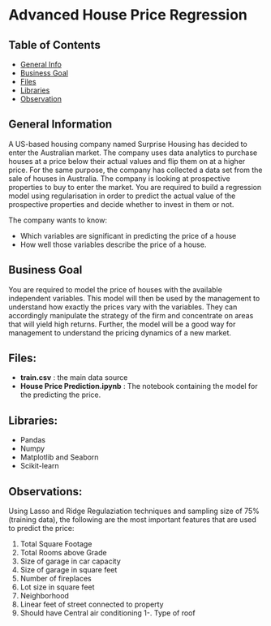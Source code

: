 # Advanced House Price Regression

## Table of Contents
* [General Info](#general-information)
* [Business Goal](#business-goal)
* [Files](#files)
* [Libraries](#libraries)
* [Observation](#observations)

## General Information
A US-based housing company named Surprise Housing has decided to enter the Australian market. The company uses data analytics to purchase houses at a price below their actual values and flip them on at a higher price. For the same purpose, the company has collected a data set from the sale of houses in Australia.  The company is looking at prospective properties to buy to enter the market. You are required to build a regression model using regularisation in order to predict the actual value of the prospective properties and decide whether to invest in them or not. 

The company wants to know:
- Which variables are significant in predicting the price of a house
- How well those variables describe the price of a house.

## Business Goal
You are required to model the price of houses with the available independent variables. This model will then be used by the management to understand how exactly the prices vary with the variables. They can accordingly manipulate the strategy of the firm and concentrate on areas that will yield high returns. Further, the model will be a good way for management to understand the pricing dynamics of a new market.

## Files: 
- **train.csv** : the main data source
- **House Price Prediction.ipynb** : The notebook containing the model for the predicting the price.

## Libraries:
- Pandas
- Numpy
- Matplotlib and Seaborn
- Scikit-learn

## Observations:

Using Lasso and Ridge Regulaziation techniques and sampling size of 75% (training data), the following are the most important features that are used to predict the price:

1. Total Square Footage
2. Total Rooms above Grade
3. Size of garage in car capacity
4. Size of garage in square feet
5. Number of fireplaces
6. Lot size in square feet
7. Neighborhood
8. Linear feet of street connected to property
9. Should have Central air conditioning
1-. Type of roof
